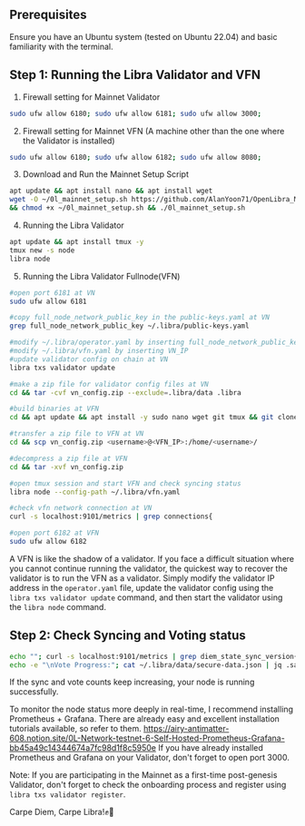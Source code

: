 ## Prerequisites

Ensure you have an Ubuntu system (tested on Ubuntu 22.04) and basic familiarity with the terminal.

## Step 1: Running the Libra Validator and VFN

1. Firewall setting for Mainnet Validator

```bash
sudo ufw allow 6180; sudo ufw allow 6181; sudo ufw allow 3000; 
```

2. Firewall setting for Mainnet VFN (A machine other than the one where the Validator is installed)

```bash
sudo ufw allow 6180; sudo ufw allow 6182; sudo ufw allow 8080; 
```
	
3. Download and Run the Mainnet Setup Script

```bash
apt update && apt install nano && apt install wget
wget -O ~/0l_mainnet_setup.sh https://github.com/AlanYoon71/OpenLibra_Mainnet/raw/main/0l_mainnet_setup.sh \
&& chmod +x ~/0l_mainnet_setup.sh && ./0l_mainnet_setup.sh
```

4. Running the Libra Validator

```bash
apt update && apt install tmux -y
tmux new -s node
libra node
```

5. Running the Libra Validator Fullnode(VFN)

```bash
#open port 6181 at VN
sudo ufw allow 6181

#copy full_node_network_public_key in the public-keys.yaml at VN
grep full_node_network_public_key ~/.libra/public-keys.yaml

#modify ~/.libra/operator.yaml by inserting full_node_network_public_key and port 6182 at VN
#modify ~/.libra/vfn.yaml by inserting VN_IP
#update validator config on chain at VN
libra txs validator update

#make a zip file for validator config files at VN
cd && tar -cvf vn_config.zip --exclude=.libra/data .libra

#build binaries at VFN
cd && apt update && apt install -y sudo nano wget git tmux && git clone https://github.com/0LNetworkCommunity/libra-framework && cd ~/libra-framework && yes | bash ./util/dev_setup.sh -t && . ~/.bashrc && cargo build --release -p libra && cp -f ~/libra-framework/target/release/libra* ~/.cargo/bin/ && libra version

#transfer a zip file to VFN at VN
cd && scp vn_config.zip <username>@<VFN_IP>:/home/<username>/

#decompress a zip file at VFN
cd && tar -xvf vn_config.zip

#open tmux session and start VFN and check syncing status
libra node --config-path ~/.libra/vfn.yaml

#check vfn network connection at VN
curl -s localhost:9101/metrics | grep connections{

#open port 6182 at VFN
sudo ufw allow 6182
```

A VFN is like the shadow of a validator. If you face a difficult situation where you cannot continue running the validator, the quickest way to recover the validator is to run the VFN as a validator. Simply modify the validator IP address in the `operator.yaml` file, update the validator config using the `libra txs validator update` command, and then start the validator using the `libra node` command.

## Step 2: Check Syncing and Voting status

```bash
echo ""; curl -s localhost:9101/metrics | grep diem_state_sync_version{; \
echo -e "\nVote Progress:"; cat ~/.libra/data/secure-data.json | jq .safety_data.value.last_voted_round
```

If the sync and vote counts keep increasing, your node is running successfully.

To monitor the node status more deeply in real-time, I recommend installing Prometheus + Grafana.
There are already easy and excellent installation tutorials available, so refer to them.
https://airy-antimatter-608.notion.site/0L-Network-testnet-6-Self-Hosted-Prometheus-Grafana-bb45a49c14344674a7fc98d1f8c5950e
If you have already installed Prometheus and Grafana on your Validator, don't forget to open port 3000.
   
Note: 
If you are participating in the Mainnet as a first-time post-genesis Validator, 
don't forget to check the onboarding process and register using `libra txs validator register`.

Carpe Diem, Carpe Libra!✊🔆
